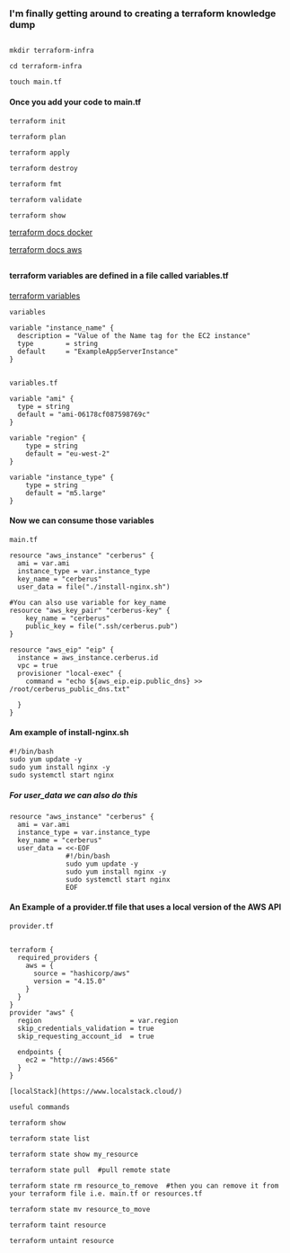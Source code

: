 ### I'm finally getting around to creating a terraform knowledge dump

##

````
mkdir terraform-infra

cd terraform-infra

touch main.tf
````

#### Once you add your code to main.tf

````
terraform init

terraform plan

terraform apply

terraform destroy

terraform fmt

terraform validate

terraform show

````

[terraform docs docker](https://learn.hashicorp.com/tutorials/terraform/install-cli?in=terraform/aws-get-started)

[terraform docs aws](https://learn.hashicorp.com/tutorials/terraform/aws-build)

##

#### terraform variables are defined in a file called variables.tf

[terraform variables](https://learn.hashicorp.com/tutorials/terraform/aws-variables?in=terraform/aws-get-started)


```variables```


````
variable "instance_name" {
  description = "Value of the Name tag for the EC2 instance"
  type        = string
  default     = "ExampleAppServerInstance"
}


````

```variables.tf```

````
variable "ami" {
  type = string
  default = "ami-06178cf087598769c"
}

variable "region" {
    type = string
    default = "eu-west-2"
}

variable "instance_type" {
    type = string
    default = "m5.large"
}

````

#### Now we can consume those variables

```main.tf```

````
resource "aws_instance" "cerberus" {
  ami = var.ami
  instance_type = var.instance_type
  key_name = "cerberus"
  user_data = file("./install-nginx.sh")

#You can also use variable for key_name
resource "aws_key_pair" "cerberus-key" {
    key_name = "cerberus"
    public_key = file(".ssh/cerberus.pub")
}

resource "aws_eip" "eip" {
  instance = aws_instance.cerberus.id
  vpc = true
  provisioner "local-exec" {
    command = "echo ${aws_eip.eip.public_dns} >> /root/cerberus_public_dns.txt"
    
  }
}

````

#### Am example of install-nginx.sh

````
#!/bin/bash
sudo yum update -y
sudo yum install nginx -y
sudo systemctl start nginx

````

##### For user_data we can also do this

````
resource "aws_instance" "cerberus" {
  ami = var.ami
  instance_type = var.instance_type
  key_name = "cerberus"
  user_data = <<-EOF
              #!/bin/bash
              sudo yum update -y
              sudo yum install nginx -y
              sudo systemctl start nginx
              EOF
````

#### An Example of a provider.tf file that uses a local version of the AWS API


```provider.tf```


````

terraform {
  required_providers {
    aws = {
      source = "hashicorp/aws"
      version = "4.15.0"
    }
  }
}
provider "aws" {
  region                      = var.region
  skip_credentials_validation = true
  skip_requesting_account_id  = true

  endpoints {
    ec2 = "http://aws:4566"
  }
}

[localStack](https://www.localstack.cloud/)

````


```useful commands```


````
terraform show

terraform state list

terraform state show my_resource

terraform state pull  #pull remote state

terraform state rm resource_to_remove  #then you can remove it from your terraform file i.e. main.tf or resources.tf

terraform state mv resource_to_move

terraform taint resource

terraform untaint resource

````

